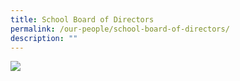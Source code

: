 ```yaml
---
title: School Board of Directors
permalink: /our-people/school-board-of-directors/
description: ""
---
```

![](/images/bod%20update.png)
